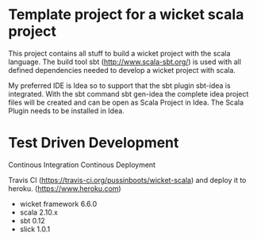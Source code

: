 Template project for a wicket scala project
==================

This project contains all stuff to build a wicket project with the scala language.
The build tool sbt (http://www.scala-sbt.org/) is used with all defined dependencies
needed to develop a wicket project with scala. 

My preferred IDE is Idea so to support that the sbt plugin sbt-idea is integrated.
With the sbt command
    sbt gen-idea
the complete idea project files will be created and can be open as Scala Project in Idea.
The Scala Plugin needs to be installed in Idea.

Test Driven Development
==================

Continous Integration
Continous Deployment


Travis CI (https://travis-ci.org/pussinboots/wicket-scala)
and deploy it to heroku. (https://www.heroku.com)

* wicket framework 6.6.0
* scala 2.10.x
* sbt 0.12
* slick 1.0.1
